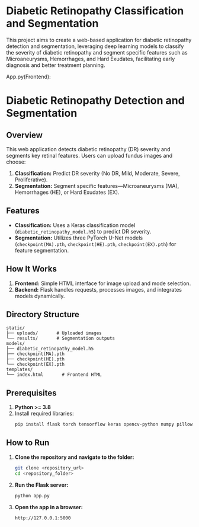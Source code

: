 # Diabetic Retinopathy Classification and Segmentation

This project aims to create a web-based application for diabetic retinopathy detection and segmentation, leveraging deep learning models to classify the severity of diabetic retinopathy and segment specific features such as Microaneurysms, Hemorrhages, and Hard Exudates, facilitating early diagnosis and better treatment planning.

App.py(Frontend):
# Diabetic Retinopathy Detection and Segmentation  

## Overview  
This web application detects diabetic retinopathy (DR) severity and segments key retinal features. Users can upload fundus images and choose:  
1. **Classification:** Predict DR severity (No DR, Mild, Moderate, Severe, Proliferative).  
2. **Segmentation:** Segment specific features—Microaneurysms (MA), Hemorrhages (HE), or Hard Exudates (EX).  

## Features  
- **Classification:** Uses a Keras classification model (`diabetic_retinopathy_model.h5`) to predict DR severity.  
- **Segmentation:** Utilizes three PyTorch U-Net models (`checkpoint(MA).pth`, `checkpoint(HE).pth`, `checkpoint(EX).pth`) for feature segmentation.  

## How It Works  
1. **Frontend:** Simple HTML interface for image upload and mode selection.  
2. **Backend:** Flask handles requests, processes images, and integrates models dynamically.  

## Directory Structure  
```  
static/  
├── uploads/       # Uploaded images  
└── results/       # Segmentation outputs  
models/  
├── diabetic_retinopathy_model.h5  
├── checkpoint(MA).pth  
├── checkpoint(HE).pth  
└── checkpoint(EX).pth  
templates/  
└── index.html       # Frontend HTML  
```  

## Prerequisites  
1. **Python >= 3.8**  
2. Install required libraries:  
   ```bash  
   pip install flask torch tensorflow keras opencv-python numpy pillow  
   ```  

## How to Run  
1. **Clone the repository and navigate to the folder:**  
   ```bash  
   git clone <repository_url>  
   cd <repository_folder>  
   ```  
2. **Run the Flask server:**  
   ```bash  
   python app.py  
   ```  
3. **Open the app in a browser:**  
   ```
   http://127.0.0.1:5000  
   ```  


